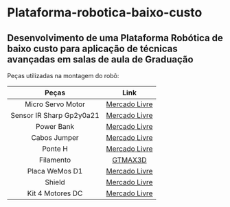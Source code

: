 # Plataforma-robotica-baixo-custo
## Desenvolvimento de uma Plataforma Robótica de baixo custo para aplicação de técnicas avançadas em salas de aula de Graduação
Peças utilizadas na montagem do robô:

| Peças       | Link        | 
| :----:      |    :----:   |  
| Micro Servo Motor         | [Mercado Livre](https://produto.mercadolivre.com.br/MLB-3139089695-micro-servo-motor-arduino-sg90-_JM?matt_tool=18956390&utm_source=google_shopping&utm_medium=organic)       |
| Sensor IR Sharp Gp2y0a21  | [Mercado Livre](https://produto.mercadolivre.com.br/MLB-2725727762-modulo-sensor-infravermelho-distncia-sharp-2y0a21-_JM?matt_tool=63064967&matt_word=&matt_source=google&matt_campaign_id=14303413826&matt_ad_group_id=133431076203&matt_match_type=&matt_network=g&matt_device=c&matt_creative=584156655540&matt_keyword=&matt_ad_position=&matt_ad_type=pla&matt_merchant_id=605492465&matt_product_id=MLB2725727762&matt_product_partition_id=310365260760&matt_target_id=aud-378637574381:pla-310365260760&gclid=CjwKCAiA3KefBhByEiwAi2LDHBhuD4J47TRn5wFEKvKcYRpqmiZtxhCRZEjo1YG3NIdEcd02zvl_EhoC_PMQAvD_BwE)       |
| Power Bank                | [Mercado Livre](https://produto.mercadolivre.com.br/MLB-3097623157-carregador-movel-portatil-power-bank-10000mah-promoco-_JM?matt_tool=88313147&matt_word=&matt_source=google&matt_campaign_id=14303413859&matt_ad_group_id=125984304197&matt_match_type=&matt_network=g&matt_device=c&matt_creative=539354957424&matt_keyword=&matt_ad_position=&matt_ad_type=pla&matt_merchant_id=678853133&matt_product_id=MLB3097623157&matt_product_partition_id=1799289347936&matt_target_id=aud-378637574381:pla-1799289347936&gclid=CjwKCAiA3KefBhByEiwAi2LDHDN6SpKcyvIrvGK6yaXjNz9N1VUz9Ib3p3hB20MXCpHJs1RcFNS5EBoC8vMQAvD_BwE)       |
| Cabos Jumper              | [Mercado Livre](https://produto.mercadolivre.com.br/MLB-2936455665-cabo-wire-jumper-20cm-40-fios-fmea-macho-protoboard-arduino-_JM?matt_tool=63064967&matt_word=&matt_source=google&matt_campaign_id=14303413826&matt_ad_group_id=133431076203&matt_match_type=&matt_network=g&matt_device=c&matt_creative=584156655540&matt_keyword=&matt_ad_position=&matt_ad_type=pla&matt_merchant_id=314188124&matt_product_id=MLB2936455665&matt_product_partition_id=310365260760&matt_target_id=pla-310365260760&gclid=Cj0KCQiAxbefBhDfARIsAL4XLRr9Rjej-Su__5GFSKbmZpdeVRAfr-R-NG_vvmce2fubYwsm89WrPSEaAgP7EALw_wcB)       |
| Ponte H                   | [Mercado Livre](https://produto.mercadolivre.com.br/MLB-1347075835-driver-motor-ponte-h-dupla-l298n-_JM?matt_tool=63064967&matt_word=&matt_source=google&matt_campaign_id=14303413826&matt_ad_group_id=133431076203&matt_match_type=&matt_network=g&matt_device=c&matt_creative=584156655540&matt_keyword=&matt_ad_position=&matt_ad_type=pla&matt_merchant_id=646268484&matt_product_id=MLB1347075835&matt_product_partition_id=310365260760&matt_target_id=aud-378637574381:pla-310365260760&gclid=CjwKCAiA_6yfBhBNEiwAkmXy59VJPwVsSh-KYDl0VE_o9OfLCCYq6A4oF58dyhtshKfCfPAvB4MtLBoCbWgQAvD_BwE)       |
| Filamento                 | [GTMAX3D](https://www.gtmax3d.com.br/filamentos/abs-premium)       |
| Placa WeMos D1            | [Mercado Livre](https://produto.mercadolivre.com.br/MLB-1654901596-placa-wemos-d1-r2-wifi-esp8266-ide-compativel-do-arduino-_JM#position=4&search_layout=grid&type=item&tracking_id=2409f693-e2d9-49e7-b8de-bc74dc06932d)       |
| Shield                    | [Mercado Livre]()       |
| Kit 4 Motores DC          | [Mercado Livre](https://produto.mercadolivre.com.br/MLB-2030898738-4-x-motor-dc-3-6v-cx-reduco-e-eixo-duplo-roda-68mm-cnf-_JM#position=35&search_layout=grid&type=item&tracking_id=693da132-0130-410f-833b-c241a175b180)       |

